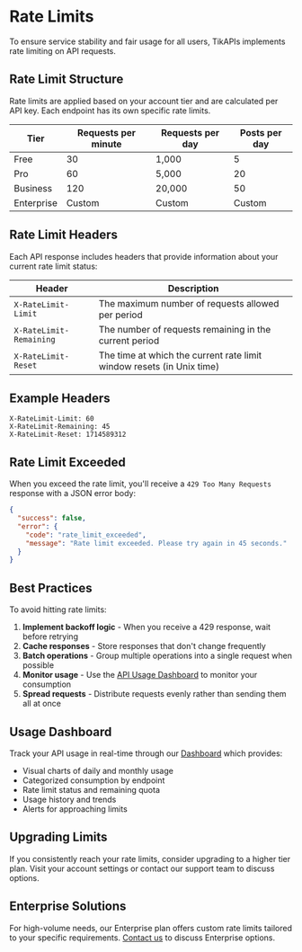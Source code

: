 # Rate Limits

To ensure service stability and fair usage for all users, TikAPIs implements rate limiting on API requests.

## Rate Limit Structure

Rate limits are applied based on your account tier and are calculated per API key. Each endpoint has its own specific rate limits.

| Tier | Requests per minute | Requests per day | Posts per day |
| ---- | ------------------- | ---------------- | ------------- |
| Free | 30 | 1,000 | 5 |
| Pro | 60 | 5,000 | 20 |
| Business | 120 | 20,000 | 50 |
| Enterprise | Custom | Custom | Custom |

## Rate Limit Headers

Each API response includes headers that provide information about your current rate limit status:

| Header | Description |
| ------ | ----------- |
| `X-RateLimit-Limit` | The maximum number of requests allowed per period |
| `X-RateLimit-Remaining` | The number of requests remaining in the current period |
| `X-RateLimit-Reset` | The time at which the current rate limit window resets (in Unix time) |

## Example Headers

```
X-RateLimit-Limit: 60
X-RateLimit-Remaining: 45
X-RateLimit-Reset: 1714589312
```

## Rate Limit Exceeded

When you exceed the rate limit, you'll receive a `429 Too Many Requests` response with a JSON error body:

```json
{
  "success": false,
  "error": {
    "code": "rate_limit_exceeded",
    "message": "Rate limit exceeded. Please try again in 45 seconds."
  }
}
```

## Best Practices

To avoid hitting rate limits:

1. **Implement backoff logic** - When you receive a 429 response, wait before retrying
2. **Cache responses** - Store responses that don't change frequently
3. **Batch operations** - Group multiple operations into a single request when possible
4. **Monitor usage** - Use the [API Usage Dashboard](../resources/usage-tracking.md) to monitor your consumption
5. **Spread requests** - Distribute requests evenly rather than sending them all at once

## Usage Dashboard

Track your API usage in real-time through our [Dashboard](../resources/dashboard.md) which provides:

- Visual charts of daily and monthly usage
- Categorized consumption by endpoint
- Rate limit status and remaining quota
- Usage history and trends
- Alerts for approaching limits

## Upgrading Limits

If you consistently reach your rate limits, consider upgrading to a higher tier plan. Visit your account settings or contact our support team to discuss options.

## Enterprise Solutions

For high-volume needs, our Enterprise plan offers custom rate limits tailored to your specific requirements. [Contact us](mailto:enterprise@tikapis.example.com) to discuss Enterprise options.
